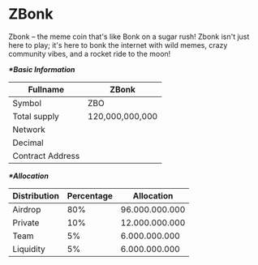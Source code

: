 # ZBonk

Zbonk – the meme coin that's like Bonk on a sugar rush! Zbonk isn't just here to play; it's here to bonk the internet with wild memes, crazy community vibes, and a rocket ride to the moon!

_**\*Basic Information**_

| Fullname         | ZBonk           |
| ---------------- | --------------- |
| Symbol           | ZBO             |
| Total supply     | 120,000,000,000 |
| Network          |                 |
| Decimal          |                 |
| Contract Address |                 |

_**\*Allocation**_

| Distribution | Percentage | Allocation     |
| ------------ | ---------- | -------------- |
| Airdrop      | 80%        | 96.000.000.000 |
| Private      | 10%        | 12.000.000.000 |
| Team         | 5%         | 6.000.000.000  |
| Liquidity    | 5%         | 6.000.000.000  |
